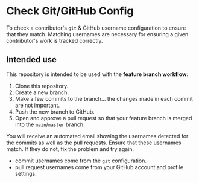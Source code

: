 # Check Git/GitHub Config

To check a contributor's `git` & GitHub username configuration to ensure that they match. Matching usernames are necessary for ensuring a given contributor's work is tracked correctly.

## Intended use

This repository is intended to be used with the **feature branch workflow**:

1. Clone this repository.
1. Create a new branch.
1. Make a few commits to the branch... the changes made in each commit are not important.
1. Push the new branch to GitHub.
1. Open and approve a pull request so that your feature branch is merged into the `main`/`master` branch.

You will receive an automated email showing the usernames detected for the commits as well as the pull requests. Ensure that these usernames match. If they do not, fix the problem and try again.

- commit usernames come from the `git` configuration.
- pull request usernames come from your GitHub account and profile settings.

